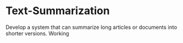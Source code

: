 # Text-Summarization
Develop a system that can summarize long articles or documents into shorter versions.
Working
